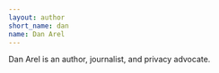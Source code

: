 ```yaml
---
layout: author
short_name: dan
name: Dan Arel
---
```

Dan Arel is an author, journalist, and privacy advocate.